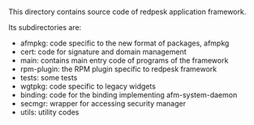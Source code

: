 This directory contains source code of redpesk application framework.

Its subdirectories are:

- afmpkg: code specific to the new format of packages, afmpkg
- cert: code for signature and domain management
- main: contains main entry code of programs of the framework
- rpm-plugin: the RPM plugin specific to redpesk framework
- tests: some tests
- wgtpkg: code specific to legacy widgets
- binding: code for the binding implementing afm-system-daemon
- secmgr: wrapper for accessing security manager
- utils: utility codes
